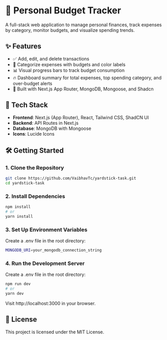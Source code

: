 # 💸 Personal Budget Tracker

A full-stack web application to manage personal finances, track expenses by category, monitor budgets, and visualize spending trends.

## ✨ Features

- ✅ Add, edit, and delete transactions
- 🎯 Categorize expenses with budgets and color labels
- 📊 Visual progress bars to track budget consumption
- 🔥 Dashboard summary for total expenses, top spending category, and over-budget alerts
- 🧠 Built with Next.js App Router, MongoDB, Mongoose, and Shadcn

## 🚀 Tech Stack

- **Frontend**: Next.js (App Router), React, Tailwind CSS, ShadCN UI
- **Backend**: API Routes in Next.js
- **Database**: MongoDB with Mongoose
- **Icons**: Lucide Icons

## 🛠️ Getting Started

### 1. Clone the Repository

```bash
git clone https://github.com/VaibhavTc/yardstick-task.git
cd yardstick-task
```

### 2. Install Dependencies

```bash
npm install
# or
yarn install
```

### 3. Set Up Environment Variables

Create a .env file in the root directory:

```bash
MONGODB_URI=your_mongodb_connection_string
```

### 4. Run the Development Server

Create a .env file in the root directory:

```bash
npm run dev
# or
yarn dev
```

Visit http://localhost:3000 in your browser.

## 📜 License

This project is licensed under the MIT License.
